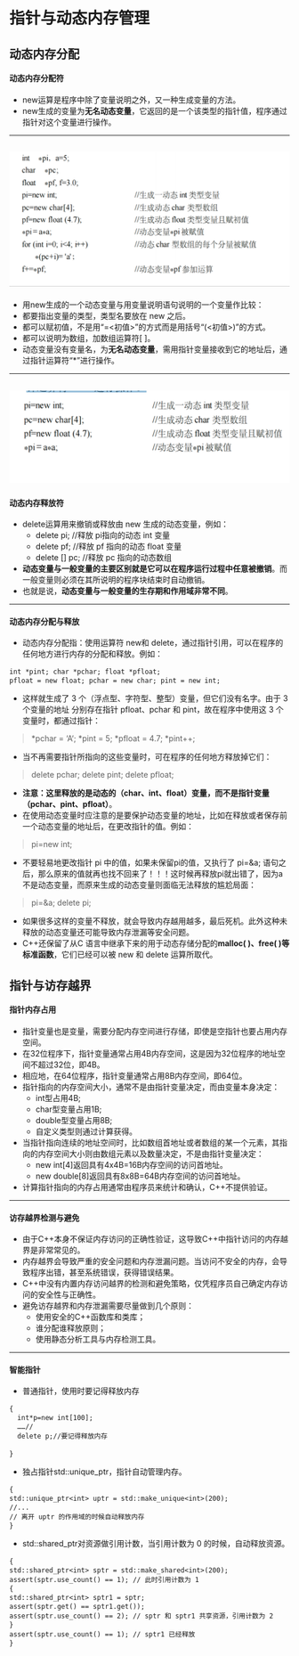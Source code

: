 # 指针与动态内存管理
## 动态内存分配
#### 动态内存分配符
- new运算是程序中除了变量说明之外，又一种生成变量的方法。
- new生成的变量为**无名动态变量**，它返回的是一个该类型的指针值，程序通过指针对这个变量进行操作。
---
![shownew](../image/shownew.png)
---
- 用new生成的一个动态变量与用变量说明语句说明的一个变量作比较：
- 都要指出变量的类型，类型名要放在 new 之后。
- 都可以赋初值，不是用“=<初值>”的方式而是用括号“(<初值>)”的方式。
- 都可以说明为数组，加数组运算符[ ]。
- 动态变量没有变量名，为**无名动态变量**，需用指针变量接收到它的地址后，通过指针运算符“*”进行操作。
---
![shownew1](../image/shownew1.png)
---
#### 动态内存释放符
- delete运算用来撤销或释放由 new 生成的动态变量，例如：
  - delete pi; //释放 pi指向的动态 int 变量
  - delete pf; //释放 pf 指向的动态 float 变量
  - delete [] pc; //释放 pc 指向的动态数组
- **动态变量与一般变量的主要区别就是它可以在程序运行过程中任意被撤销**。而一般变量则必须在其所说明的程序块结束时自动撤销。
- 也就是说，**动态变量与一般变量的生存期和作用域非常不同**。
---
#### 动态内存分配与释放
- 动态内存分配指：使用运算符 new和 delete，通过指针引用，可以在程序的任何地方进行内存的分配和释放。例如：
```
int *pint; char *pchar; float *pfloat;
pfloat = new float; pchar = new char; pint = new int;
```
- 这样就生成了 3 个（浮点型、字符型、整型）变量，但它们没有名字。由于 3 个变量的地址 分别存在指针 pfloat、pchar 和 pint，故在程序中使用这 3 个变量时，都通过指针：
> *pchar = ‘A‘; *pint = 5; *pfloat = 4.7; *pint++;
- 当不再需要指针所指向的这些变量时，可在程序的任何地方释放掉它们：
> delete pchar; delete pint; delete pfloat;
- **注意：这里释放的是动态的（char、int、float）变量，而不是指针变量（pchar、pint、pfloat）**。
- 在使用动态变量时应注意的是要保护动态变量的地址，比如在释放或者保存前一个动态变量的地址后，在更改指针的值。例如：
> pi=new int;
- 不要轻易地更改指针 pi 中的值，如果未保留pi的值，又执行了 pi=&a; 语句之后，那么原来的值就再也找不回来了！！！这时候再释放pi就出错了，因为a不是动态变量，而原来生成的动态变量则面临无法释放的尴尬局面：
> pi=&a; delete pi;
- 如果很多这样的变量不释放，就会导致内存越用越多，最后死机。此外这种未释放的动态变量还可能导致内存泄漏等安全问题。
- C++还保留了从C 语言中继承下来的用于动态存储分配的**malloc( )、free( )等标准函数**，它们已经可以被 new 和 delete 运算所取代。
## 指针与访存越界
#### 指针内存占用
- 指针变量也是变量，需要分配内存空间进行存储，即使是空指针也要占用内存空间。
- 在32位程序下，指针变量通常占用4B内存空间，这是因为32位程序的地址空间不超过32位，即4B。
- 相应地，在64位程序，指针变量通常占用8B内存空间，即64位。
- 指针指向的内存空间大小，通常不是由指针变量决定，而由变量本身决定：
  - int型占用4B;
  - char型变量占用1B;
  - double型变量占用8B;
  - 自定义类型则通过计算获得。
- 当指针指向连续的地址空间时，比如数组首地址或者数组的某一个元素，其指向的内存空间大小则由数组元素以及数量决定，不是由指针变量决定：
  - new int[4]返回具有4x4B=16B内存空间的访问首地址。
  - new double[8]返回具有8x8B=64B内存空间的访问首地址。
- 计算指针指向的内存占用通常由程序员来统计和确认，C++不提供验证。
---
#### 访存越界检测与避免
- 由于C++本身不保证内存访问的正确性验证，这导致C++中指针访问的内存越界是非常常见的。
- 内存越界会导致严重的安全问题和内存泄漏问题。当访问不安全的内存，会导致程序出错，甚至系统错误，获得错误结果。
- C++中没有内置内存访问越界的检测和避免策略，仅凭程序员自己确定内存访问的安全性与正确性。
- 避免访存越界和内存泄漏需要尽量做到几个原则：
  - 使用安全的C++函数库和类库；
  - 谁分配谁释放原则；
  - 使用静态分析工具与内存检测工具。
---
#### 智能指针
- 普通指针，使用时要记得释放内存
```
{
  int*p=new int[100];
  ……//
  delete p;//要记得释放内存

}
```
- 独占指针std::unique_ptr，指针自动管理内存。
```
{
std::unique_ptr<int> uptr = std::make_unique<int>(200);
//...
// 离开 uptr 的作用域的时候自动释放内存
}
```
- std::shared_ptr对资源做引用计数，当引用计数为 0 的时候，自动释放资源。
```
{
std::shared_ptr<int> sptr = std::make_shared<int>(200);
assert(sptr.use_count() == 1); // 此时引用计数为 1
{ 
std::shared_ptr<int> sptr1 = sptr;
assert(sptr.get() == sptr1.get());
assert(sptr.use_count() == 2); // sptr 和 sptr1 共享资源，引用计数为 2
} 
assert(sptr.use_count() == 1); // sptr1 已经释放
}
```
























